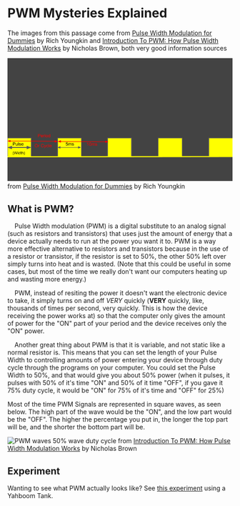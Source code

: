 # PWM Mysteries Explained

The images from this passage come from [Pulse Width Modulation for Dummies](https://youngkin.github.io/post/pulsewidthmodulationraspberrypi/) by Rich Youngkin and [Introduction To PWM: How Pulse Width Modulation Works](https://www.kompulsa.com/introduction-pwm-pulse-width-modulation-works/) by Nicholas Brown, both very good information sources

![PWM diagram](images/PWMPulsePeriod.png)
from [Pulse Width Modulation for Dummies](https://youngkin.github.io/post/pulsewidthmodulationraspberrypi/) by Rich Youngkin

## What is PWM?

&nbsp;&nbsp;&nbsp; Pulse Width modulation (PWM) is a digital substitute to an analog signal (such as resistors and transistors) that uses just the amount of energy that a device actually needs to run at the power you want it to. PWM is a way more effective alternative to resistors and transistors because in the use of a resistor or transistor, if the resistor is set to 50%, the other 50% left over simply turns into heat and is wasted. (Note that this could be useful in some cases, but most of the time we really don't want our computers heating up and wasting more energy.)

&nbsp;&nbsp;&nbsp; PWM, instead of resiting the power it doesn't want the electronic device to take, it simply turns on and off _VERY_ quickly (**VERY** quickly, like, thousands of times per second, very quickly. This is how the device receiving the power works at) so that the computer only gives the amount of power for the "ON" part of your period and the device receives only the "ON" power.

&nbsp;&nbsp;&nbsp; Another great thing about PWM is that it is variable, and not static like a normal resistor is. This means that you can set the length of your Pulse Width to controlling amounts of power entering your device through duty cycle through the programs on your computer. You could set the Pulse Width to 50%, and that would give you about 50% power (when it pulses, it pulses with 50% of it's time "ON" and 50% of it time "OFF", if you gave it 75% duty cycle, it would be "ON" for 75% of it's time and "OFF" for 25%)

Most of the time PWM Signals are represented in square waves, as seen below.
The high part of the wave would be the "ON", and the low part would be the "OFF". The higher the percentage you put in, the longer the top part will be, and the shorter the bottom part will be.

![PWM waves](https://i0.wp.com/www.kompulsa.com/wp-content/uploads/2017/04/PWM-Square-Wave-50-Duty-Cycle.png?ssl=1)
50% wave duty cycle from [Introduction To PWM: How Pulse Width Modulation Works](https://www.kompulsa.com/introduction-pwm-pulse-width-modulation-works/) by Nicholas Brown

## Experiment

Wanting to see what PWM actually looks like? See [this experiment](experiment_1.md) using a Yahboom Tank.
